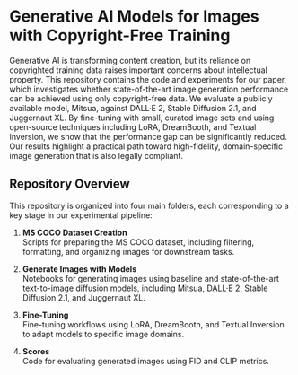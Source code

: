 # Generative AI Models for Images with Copyright-Free Training

Generative AI is transforming content creation, but its reliance on copyrighted training data raises important concerns about intellectual property. This repository contains the code and experiments for our paper, which investigates whether state-of-the-art image generation performance can be achieved using only copyright-free data. We evaluate a publicly available model, Mitsua, against DALL·E 2, Stable Diffusion 2.1, and Juggernaut XL. By fine-tuning with small, curated image sets and using open-source techniques including LoRA, DreamBooth, and Textual Inversion, we show that the performance gap can be significantly reduced. Our results highlight a practical path toward high-fidelity, domain-specific image generation that is also legally compliant.

## Repository Overview

This repository is organized into four main folders, each corresponding to a key stage in our experimental pipeline:

1. **MS COCO Dataset Creation**  
   Scripts for preparing the MS COCO dataset, including filtering, formatting, and organizing images for downstream tasks.

2. **Generate Images with Models**  
   Notebooks for generating images using baseline and state-of-the-art text-to-image diffusion models, including Mitsua, DALL·E 2, Stable Diffusion 2.1, and Juggernaut XL.

3. **Fine-Tuning**  
   Fine-tuning workflows using LoRA, DreamBooth, and Textual Inversion to adapt models to specific image domains.

4. **Scores**  
   Code for evaluating generated images using FID and CLIP metrics.


